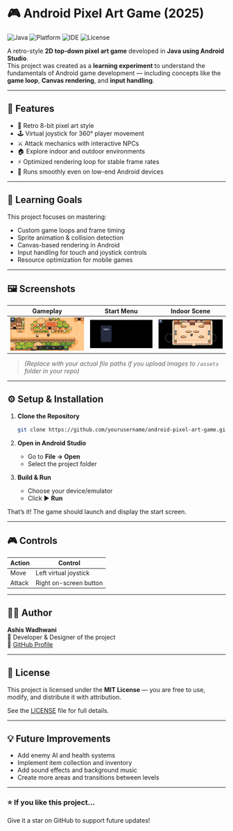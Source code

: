 # 🎮 Android Pixel Art Game (2025)

![Java](https://img.shields.io/badge/Language-Java-blue)
![Platform](https://img.shields.io/badge/Platform-Android-green)
![IDE](https://img.shields.io/badge/IDE-Android%20Studio-orange)
![License](https://img.shields.io/badge/License-MIT-lightgrey)

A retro-style **2D top-down pixel art game** developed in **Java using Android Studio**.  
This project was created as a **learning experiment** to understand the fundamentals of Android game development — including concepts like the **game loop**, **Canvas rendering**, and **input handling**.

---

## 🧩 Features

- 🎨 Retro 8-bit pixel art style  
- 🕹️ Virtual joystick for 360° player movement  
- ⚔️ Attack mechanics with interactive NPCs  
- 🏠 Explore indoor and outdoor environments  
- ⚡ Optimized rendering loop for stable frame rates  
- 📱 Runs smoothly even on low-end Android devices  

---

## 🧠 Learning Goals

This project focuses on mastering:
- Custom game loops and frame timing
- Sprite animation & collision detection
- Canvas-based rendering in Android
- Input handling for touch and joystick controls
- Resource optimization for mobile games

---

## 🖼️ Screenshots

| Gameplay | Start Menu | Indoor Scene |
|-----------|-------------|--------------|
| ![Gameplay](assests/gameplay1.jpg) | ![Menu](assests/menu.jpg) | ![Indoor](assests/indoor.jpg) |

> *(Replace with your actual file paths if you upload images to `/assets` folder in your repo)*

---

## ⚙️ Setup & Installation

1. **Clone the Repository**
   ```bash
   git clone https://github.com/yourusername/android-pixel-art-game.git
   ```

2. **Open in Android Studio**
   - Go to **File → Open**
   - Select the project folder

3. **Build & Run**
   - Choose your device/emulator
   - Click ▶️ **Run**

That’s it! The game should launch and display the start screen.

---

## 🎮 Controls

| Action | Control |
|--------|----------|
| Move | Left virtual joystick |
| Attack | Right on-screen button |

---

## 🧑‍💻 Author

**Ashis Wadhwani**  
📍 Developer & Designer of the project  
🔗 [GitHub Profile](https://github.com/ashis05)

---

## 📜 License

This project is licensed under the **MIT License** — you are free to use, modify, and distribute it with attribution.

See the [LICENSE](LICENSE) file for full details.

---

## 💡 Future Improvements
- Add enemy AI and health systems  
- Implement item collection and inventory  
- Add sound effects and background music  
- Create more areas and transitions between levels  

---

### ⭐ If you like this project...
Give it a star on GitHub to support future updates!

